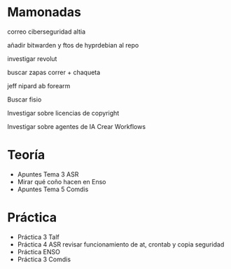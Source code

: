 # Mamonadas
correo ciberseguridad
altia

añadir bitwarden y ftos de hyprdebian al repo

investigar revolut

buscar zapas correr + chaqueta

jeff nipard ab forearm

Buscar fisio

Investigar sobre licencias de copyright

Investigar sobre agentes de IA
Crear Workflows

# Teoría
- Apuntes Tema 3 ASR
- Mirar qué coño hacen en Enso
- Apuntes Tema 5 Comdis
# Práctica
- Práctica 3 Talf
- Práctica 4 ASR revisar funcionamiento de at, crontab y copia seguridad
- Práctica ENSO
- Práctica 3 Comdis